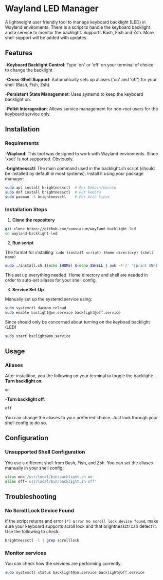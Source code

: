 # Wayland LED Manager

A lightweight user friendly tool to manage keyboard backlight (LED) in Wayland enviroments. There is a script to handle the keyboard backlight and a service to monitor the backlight. Supports Bash, Fish and Zsh. More shell support will be added with updates. 

## **Features**

-**Keyboard Backlight Control**: Type 'on' or 'off' on your terminal of choice to change the backlight. 

-**Cross-Shell Support**: Automatically sets up aliases ('on' and 'off') for your shell (Bash, Fish, Zsh).

-**Persistent State Managemnet**: Uses systemd to keep the keyboard backlight on.

-**Polkit Interagration**: Allows service management for non-root users for the keyboard service only.

## **Installation**
### **Requirements**
-**Wayland**: This tool was designed to work with Wayland enviroments. Since 'xset' is not supported. Obviously.

-**brightnessctl**: The main command used in the backlight.sh script (should be installed by default in most systems). Install it using your package manager: 
```bash
sudo apt install brightnessctl  # For Debain/Ubuntu
sudo dnf install brightnessctl  # For Fedora
sudo pacman -S brightnessctl    # For Arch Linux
```

### **Installation Steps**
1. **Clone the repository**
```bash 
git clone https://github.com/somniasum/wayland-backlight-led
cd wayland-backlight-led
```
2. **Run script**

The format for installing:
```sudo (install script) (home directory) (shell name)```
```bash 
sudo ./install.sh $(echo $HOME) $(echo $SHELL | awk -F'/' '{print $NF}')
```
This set up everything needed. Home directory and shell are needed in order to auto-set aliases for your shell config. 

3. **Service Set-Up**

Manually set up the systemd service using:
```bash
sudo systemctl daemon-reload
sudo enable baclight@on.service backlight@off.service
```
Since should only be concerned about turning on the keyboad backlight (LED)
```bash
sudo start baclight@on.service 
```

## **Usage**

### **Aliases**

After installtion, you the following on your terminal to toggle the backlight:
-**Turn backlight on**:
```bash
on
```
-**Turn backlight off**:
```bash
off
```
You can change the aliases to your preferred choice. Just look through your shell config to do so.

## **Configuration**

### **Unsupported Shell Configuration**

You use a different shell from Bash, Fish, and Zsh. You can set the aliases manually in your shell config: 
```bash
alias on='/usr/local/bin/backlight.sh on'
alias off='usr/local/bin/backlight.sh off'
```

## **Troubleshooting**

### **No Scroll Lock Device Found**

If the script returns and error ```[*] Error No scroll lock device found```, make sure your keyboard supports scroll lock and that brightnessctl can detect it. Use the following to check:
```bash
brightnessctl -l | grep scrolllock
```
### **Monitor services**

You can check how the services are performing currently:
```bash
sudo systemctl status backlight@on.service backlight@off.service
```
